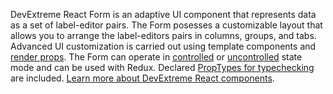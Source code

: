 DevExtreme React Form is&nbsp;an&nbsp;adaptive UI component that represents data as&nbsp;a&nbsp;set of&nbsp;label-editor pairs. The Form posesses a&nbsp;customizable layout that allows you to&nbsp;arrange the label-editors pairs in&nbsp;columns, groups, and tabs. Advanced UI&nbsp;customization is&nbsp;carried out using template components and [render props](https://reactjs.org/docs/render-props.html). The Form can operate&nbsp;in [controlled](https://reactjs.org/docs/forms.html#controlled-components) or&nbsp;[uncontrolled](https://reactjs.org/docs/uncontrolled-components.html) state mode and can be&nbsp;used with Redux. Declared [PropTypes for typechecking](https://reactjs.org/docs/typechecking-with-proptypes.html) are included. [Learn more about DevExtreme React components](/Documentation/Guide/React_Components/DevExtreme_React_Components/).